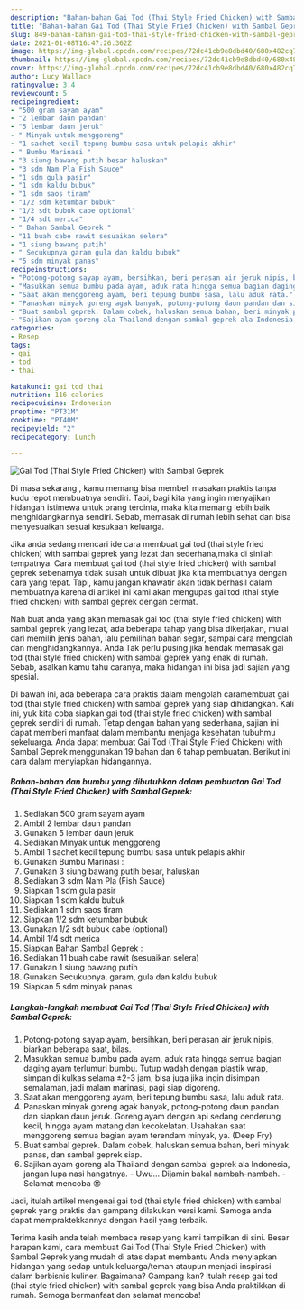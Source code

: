 ```yaml
---
description: "Bahan-bahan Gai Tod (Thai Style Fried Chicken) with Sambal Geprek yang nikmat Untuk Jualan"
title: "Bahan-bahan Gai Tod (Thai Style Fried Chicken) with Sambal Geprek yang nikmat Untuk Jualan"
slug: 849-bahan-bahan-gai-tod-thai-style-fried-chicken-with-sambal-geprek-yang-nikmat-untuk-jualan
date: 2021-01-08T16:47:26.362Z
image: https://img-global.cpcdn.com/recipes/72dc41cb9e8dbd40/680x482cq70/gai-tod-thai-style-fried-chicken-with-sambal-geprek-foto-resep-utama.jpg
thumbnail: https://img-global.cpcdn.com/recipes/72dc41cb9e8dbd40/680x482cq70/gai-tod-thai-style-fried-chicken-with-sambal-geprek-foto-resep-utama.jpg
cover: https://img-global.cpcdn.com/recipes/72dc41cb9e8dbd40/680x482cq70/gai-tod-thai-style-fried-chicken-with-sambal-geprek-foto-resep-utama.jpg
author: Lucy Wallace
ratingvalue: 3.4
reviewcount: 5
recipeingredient:
- "500 gram sayam ayam"
- "2 lembar daun pandan"
- "5 lembar daun jeruk"
- " Minyak untuk menggoreng"
- "1 sachet kecil tepung bumbu sasa untuk pelapis akhir"
- " Bumbu Marinasi "
- "3 siung bawang putih besar haluskan"
- "3 sdm Nam Pla Fish Sauce"
- "1 sdm gula pasir"
- "1 sdm kaldu bubuk"
- "1 sdm saos tiram"
- "1/2 sdm ketumbar bubuk"
- "1/2 sdt bubuk cabe optional"
- "1/4 sdt merica"
- " Bahan Sambal Geprek "
- "11 buah cabe rawit sesuaikan selera"
- "1 siung bawang putih"
- " Secukupnya garam gula dan kaldu bubuk"
- "5 sdm minyak panas"
recipeinstructions:
- "Potong-potong sayap ayam, bersihkan, beri perasan air jeruk nipis, biarkan beberapa saat, bilas."
- "Masukkan semua bumbu pada ayam, aduk rata hingga semua bagian daging ayam terlumuri bumbu. Tutup wadah dengan plastik wrap, simpan di kulkas selama ±2-3 jam, bisa juga jika ingin disimpan semalaman, jadi malam marinasi, pagi siap digoreng."
- "Saat akan menggoreng ayam, beri tepung bumbu sasa, lalu aduk rata."
- "Panaskan minyak goreng agak banyak, potong-potong daun pandan dan siapkan daun jeruk. Goreng ayam dengan api sedang cenderung kecil, hingga ayam matang dan kecokelatan. Usahakan saat menggoreng semua bagian ayam terendam minyak, ya. (Deep Fry)"
- "Buat sambal geprek. Dalam cobek, haluskan semua bahan, beri minyak panas, dan sambal geprek siap."
- "Sajikan ayam goreng ala Thailand dengan sambal geprek ala Indonesia, jangan lupa nasi hangatnya. Uwu... Dijamin bakal nambah-nambah. Selamat mencoba 😍"
categories:
- Resep
tags:
- gai
- tod
- thai

katakunci: gai tod thai 
nutrition: 116 calories
recipecuisine: Indonesian
preptime: "PT31M"
cooktime: "PT40M"
recipeyield: "2"
recipecategory: Lunch

---
```



![Gai Tod (Thai Style Fried Chicken) with Sambal Geprek](https://img-global.cpcdn.com/recipes/72dc41cb9e8dbd40/680x482cq70/gai-tod-thai-style-fried-chicken-with-sambal-geprek-foto-resep-utama.jpg)

Di masa  sekarang , kamu memang bisa membeli masakan praktis tanpa kudu repot membuatnya sendiri. Tapi, bagi kita yang ingin menyajikan hidangan istimewa untuk orang tercinta, maka kita memang lebih baik menghidangkannya sendiri. Sebab, memasak di rumah lebih sehat dan bisa menyesuaikan sesuai kesukaan keluarga.

Jika anda sedang mencari ide cara membuat gai tod (thai style fried chicken) with sambal geprek yang lezat dan sederhana,maka di sinilah tempatnya. Cara membuat gai tod (thai style fried chicken) with sambal geprek  sebenarnya tidak susah untuk dibuat jika kita membuatnya dengan cara yang tepat. Tapi, kamu jangan khawatir akan tidak berhasil dalam membuatnya 
karena di artikel ini kami akan mengupas gai tod (thai style fried chicken) with sambal geprek dengan cermat.  



Nah buat anda yang akan memasak gai tod (thai style fried chicken) with sambal geprek yang lezat, ada beberapa tahap yang bisa dikerjakan, mulai dari memilih jenis bahan, lalu pemilihan bahan segar, sampai cara mengolah dan menghidangkannya. Anda Tak perlu pusing jika hendak memasak gai tod (thai style fried chicken) with sambal geprek yang enak di rumah. Sebab, asalkan kamu  tahu caranya, maka hidangan ini bisa jadi sajian yang spesial.

Di bawah ini, ada beberapa cara praktis  dalam mengolah caramembuat gai tod (thai style fried chicken) with sambal geprek yang siap dihidangkan. Kali ini, yuk kita coba siapkan gai tod (thai style fried chicken) with sambal geprek sendiri di rumah. Tetap dengan bahan yang sederhana, sajian ini dapat memberi manfaat dalam membantu menjaga kesehatan tubuhmu sekeluarga. Anda dapat membuat Gai Tod (Thai Style Fried Chicken) with Sambal Geprek menggunakan 19 bahan dan 6 tahap pembuatan. Berikut ini cara dalam menyiapkan hidangannya.

<!--inarticleads1-->

##### Bahan-bahan dan bumbu yang dibutuhkan dalam pembuatan Gai Tod (Thai Style Fried Chicken) with Sambal Geprek:

1. Sediakan 500 gram sayam ayam
1. Ambil 2 lembar daun pandan
1. Gunakan 5 lembar daun jeruk
1. Sediakan  Minyak untuk menggoreng
1. Ambil 1 sachet kecil tepung bumbu sasa untuk pelapis akhir
1. Gunakan  Bumbu Marinasi :
1. Gunakan 3 siung bawang putih besar, haluskan
1. Sediakan 3 sdm Nam Pla (Fish Sauce)
1. Siapkan 1 sdm gula pasir
1. Siapkan 1 sdm kaldu bubuk
1. Sediakan 1 sdm saos tiram
1. Siapkan 1/2 sdm ketumbar bubuk
1. Gunakan 1/2 sdt bubuk cabe (optional)
1. Ambil 1/4 sdt merica
1. Siapkan  Bahan Sambal Geprek :
1. Sediakan 11 buah cabe rawit (sesuaikan selera)
1. Gunakan 1 siung bawang putih
1. Gunakan  Secukupnya, garam, gula dan kaldu bubuk
1. Siapkan 5 sdm minyak panas




<!--inarticleads2-->

##### Langkah-langkah membuat Gai Tod (Thai Style Fried Chicken) with Sambal Geprek:

1. Potong-potong sayap ayam, bersihkan, beri perasan air jeruk nipis, biarkan beberapa saat, bilas.
1. Masukkan semua bumbu pada ayam, aduk rata hingga semua bagian daging ayam terlumuri bumbu. Tutup wadah dengan plastik wrap, simpan di kulkas selama ±2-3 jam, bisa juga jika ingin disimpan semalaman, jadi malam marinasi, pagi siap digoreng.
1. Saat akan menggoreng ayam, beri tepung bumbu sasa, lalu aduk rata.
1. Panaskan minyak goreng agak banyak, potong-potong daun pandan dan siapkan daun jeruk. Goreng ayam dengan api sedang cenderung kecil, hingga ayam matang dan kecokelatan. Usahakan saat menggoreng semua bagian ayam terendam minyak, ya. (Deep Fry)
1. Buat sambal geprek. Dalam cobek, haluskan semua bahan, beri minyak panas, dan sambal geprek siap.
1. Sajikan ayam goreng ala Thailand dengan sambal geprek ala Indonesia, jangan lupa nasi hangatnya. - Uwu... Dijamin bakal nambah-nambah. - Selamat mencoba 😍




Jadi, itulah artikel mengenai  gai tod (thai style fried chicken) with sambal geprek  yang praktis dan gampang dilakukan versi kami. Semoga anda dapat mempraktekkannya dengan hasil yang terbaik. 

Terima kasih anda telah membaca resep yang kami tampilkan di sini. Besar harapan kami, cara membuat  Gai Tod (Thai Style Fried Chicken) with Sambal Geprek yang mudah di atas dapat membantu Anda menyiapkan hidangan yang sedap untuk keluarga/teman ataupun menjadi inspirasi dalam berbisnis kuliner. Bagaimana? Gampang kan? Itulah resep gai tod (thai style fried chicken) with sambal geprek yang bisa Anda praktikkan di rumah. Semoga bermanfaat dan selamat mencoba!

